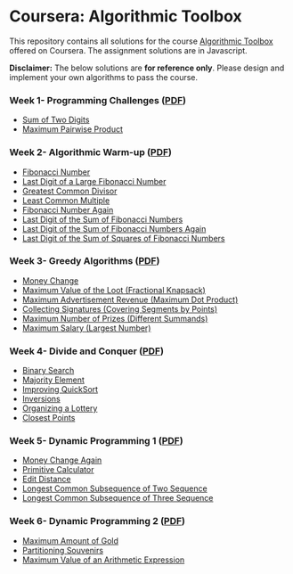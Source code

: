# Coursera: Algorithmic Toolbox

This repository contains all solutions for the course [Algorithmic Toolbox](https://www.coursera.org/learn/algorithmic-toolbox) offered on Coursera. The assignment solutions are in Javascript.

**Disclaimer:** The below solutions are **for reference only**. Please design and implement your own algorithms to pass the course.

### Week 1- Programming Challenges ([PDF](/Assignments/week1_programming_challenges.pdf))

- [Sum of Two Digits]()
- [Maximum Pairwise Product]()

### Week 2- Algorithmic Warm-up ([PDF](/Assignments/week2_algorithmic_warmup.pdf))

- [Fibonacci Number]()
- [Last Digit of a Large Fibonacci Number]()
- [Greatest Common Divisor]()
- [Least Common Multiple]()
- [Fibonacci Number Again]()
- [Last Digit of the Sum of Fibonacci Numbers]()
- [Last Digit of the Sum of Fibonacci Numbers Again]()
- [Last Digit of the Sum of Squares of Fibonacci Numbers]()

### Week 3- Greedy Algorithms ([PDF](/Assignments/week3_greedy_algorithms.pdf))

- [Money Change]()
- [Maximum Value of the Loot (Fractional Knapsack)]()
- [Maximum Advertisement Revenue (Maximum Dot Product)]()
- [Collecting Signatures (Covering Segments by Points)]()
- [Maximum Number of Prizes (Different Summands)]()
- [Maximum Salary (Largest Number)]()

### Week 4- Divide and Conquer ([PDF](/Assignments/week4_divide_and_conquer.pdf))

- [Binary Search]()
- [Majority Element]()
- [Improving QuickSort]()
- [Inversions]()
- [Organizing a Lottery]()
- [Closest Points]()

### Week 5- Dynamic Programming 1 ([PDF](/Assignments/week5_dynamic_programming1.pdf))

- [Money Change Again]()
- [Primitive Calculator]()
- [Edit Distance]()
- [Longest Common Subsequence of Two Sequence]()
- [Longest Common Subsequence of Three Sequence]()

### Week 6- Dynamic Programming 2 ([PDF](/Assignments/week6_dynamic_programming2.pdf))

- [Maximum Amount of Gold]()
- [Partitioning Souvenirs]()
- [Maximum Value of an Arithmetic Expression]()
